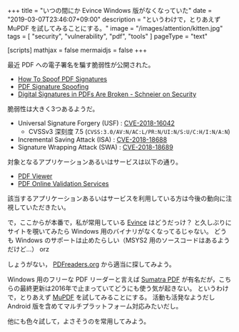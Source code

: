 +++
title = "いつの間にか Evince Windows 版がなくなっていた"
date = "2019-03-07T23:46:07+09:00"
description = "というわけで，とりあえず MuPDF を試してみることにする。"
image = "/images/attention/kitten.jpg"
tags  = [ "security", "vulnerability", "pdf", "tools" ]
pageType = "text"

[scripts]
  mathjax = false
  mermaidjs = false
+++

最近 PDF への電子署名を騙す脆弱性が公開された。

- [How To Spoof PDF Signatures](https://web-in-security.blogspot.com/2019/02/how-to-spoof-pdf-signatures.html)
- [PDF Signature Spoofing](https://www.pdf-insecurity.org/index.html)
- [Digital Signatures in PDFs Are Broken - Schneier on Security](https://www.schneier.com/blog/archives/2019/03/digital_signatu.html)

脆弱性は大きく3つあるようだ。

- Universal Signature Forgery (USF) : [CVE-2018-16042](https://nvd.nist.gov/vuln/detail/CVE-2018-16042)
    - CVSSv3 深刻度 7.5 (`CVSS:3.0/AV:N/AC:L/PR:N/UI:N/S:U/C:H/I:N/A:N`)
- Incremental Saving Attack (ISA) : [CVE-2018-18688](https://cve.mitre.org/cgi-bin/cvename.cgi?name=CVE-2018-18688)
- Signature Wrapping Attack (SWA) : [CVE-2018-18689](https://cve.mitre.org/cgi-bin/cvename.cgi?name=CVE-2018-18689)

対象となるアプリケーションあるいはサービスは以下の通り。

- [PDF Viewer](https://www.pdf-insecurity.org/signature/viewer.html)
- [PDF Online Validation Services](https://www.pdf-insecurity.org/signature/services.html)

該当するアプリケーションあるいはサービスを利用している方は今後の動向に注視していただきたい。

で，ここからが本番で，私が常用している [Evince] はどうだっけ？ と久しぶりにサイトを覗いてみたら Windows 用のバイナリがなくなってるじゃない。
どうも Windows のサポートは止めたらしい（MSYS2 用のソースコードはあるようだけど...） orz

しょうがない， [PDFreaders.org] から適当に探してみよう。

Windows 用のフリーな PDF リーダーと言えば [Sumatra PDF] が有名だが，こちらの最終更新は2016年で止まっていてどうにも使う気が起きない。
というわけで，とりあえず [MuPDF] を試してみることにする。
活動も活発なようだし Android 版を含めてマルチプラットフォーム対応みたいだし。

他にも色々試して，よさそうのを常用してみよう。

[Evince]: http://projects.gnome.org/evince/
[PDFreaders.org]: https://pdfreaders.org/ "Get a Free Software PDF reader!"
[Sumatra PDF]: https://www.sumatrapdfreader.org/ "Free PDF Reader - Sumatra PDF"
[MuPDF]: https://mupdf.com/
